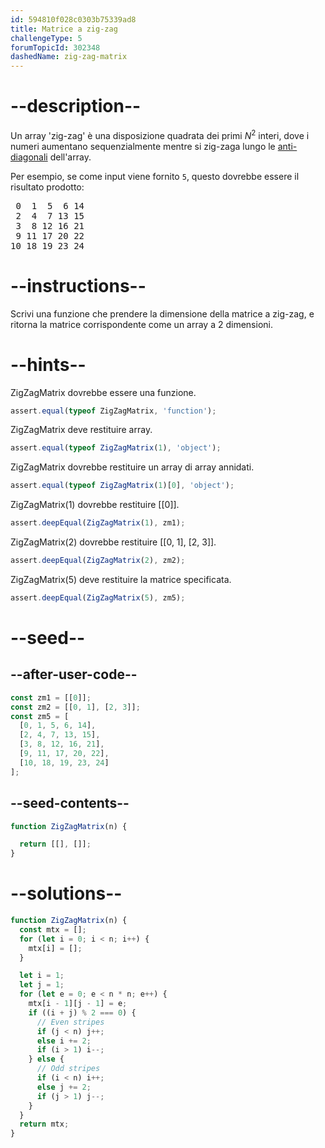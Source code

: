 ```yaml
---
id: 594810f028c0303b75339ad8
title: Matrice a zig-zag
challengeType: 5
forumTopicId: 302348
dashedName: zig-zag-matrix
---
```


# --description--

Un array 'zig-zag' è una disposizione quadrata dei primi $N^2$ interi, dove i numeri aumentano sequenzialmente mentre si zig-zaga lungo le [anti-diagonali](https://en.wiktionary.org/wiki/antidiagonal) dell'array.

Per esempio, se come input viene fornito `5`, questo dovrebbe essere il risultato prodotto:

<pre>
 0  1  5  6 14
 2  4  7 13 15
 3  8 12 16 21
 9 11 17 20 22
10 18 19 23 24
</pre>

# --instructions--

Scrivi una funzione che prendere la dimensione della matrice a zig-zag, e ritorna la matrice corrispondente come un array a 2 dimensioni.

# --hints--

ZigZagMatrix dovrebbe essere una funzione.

```js
assert.equal(typeof ZigZagMatrix, 'function');
```

ZigZagMatrix deve restituire array.

```js
assert.equal(typeof ZigZagMatrix(1), 'object');
```

ZigZagMatrix dovrebbe restituire un array di array annidati.

```js
assert.equal(typeof ZigZagMatrix(1)[0], 'object');
```

ZigZagMatrix(1) dovrebbe restituire \[[0]].

```js
assert.deepEqual(ZigZagMatrix(1), zm1);
```

ZigZagMatrix(2) dovrebbe restituire \[[0, 1], [2, 3]].

```js
assert.deepEqual(ZigZagMatrix(2), zm2);
```

ZigZagMatrix(5) deve restituire la matrice specificata.

```js
assert.deepEqual(ZigZagMatrix(5), zm5);
```

# --seed--

## --after-user-code--

```js
const zm1 = [[0]];
const zm2 = [[0, 1], [2, 3]];
const zm5 = [
  [0, 1, 5, 6, 14],
  [2, 4, 7, 13, 15],
  [3, 8, 12, 16, 21],
  [9, 11, 17, 20, 22],
  [10, 18, 19, 23, 24]
];
```

## --seed-contents--

```js
function ZigZagMatrix(n) {

  return [[], []];
}
```

# --solutions--

```js
function ZigZagMatrix(n) {
  const mtx = [];
  for (let i = 0; i < n; i++) {
    mtx[i] = [];
  }

  let i = 1;
  let j = 1;
  for (let e = 0; e < n * n; e++) {
    mtx[i - 1][j - 1] = e;
    if ((i + j) % 2 === 0) {
      // Even stripes
      if (j < n) j++;
      else i += 2;
      if (i > 1) i--;
    } else {
      // Odd stripes
      if (i < n) i++;
      else j += 2;
      if (j > 1) j--;
    }
  }
  return mtx;
}
```
